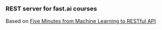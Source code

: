 ### REST server for fast.ai courses

Based on [Five Minutes from Machine Learning to RESTful API](https://jobs.zalando.com/tech/blog/connexion-zalando-open-source/?gh_src=4n3gxh1)


